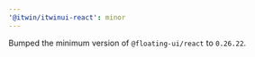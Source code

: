 ```yaml
---
'@itwin/itwinui-react': minor
---
```


Bumped the minimum version of `@floating-ui/react` to `0.26.22`.
